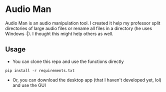 # Audio Man
Audio Man is an audio manipulation tool. I created it help my professor split directories of large audio files or rename all files in a directory (he uses Windows :|). I thought this might help others as well. 

## Usage
- You can clone this repo and use the functions directly
```
pip install -r requirements.txt
```
- Or, you can download the desktop app (that I haven't developed yet, lol) and use the GUI

